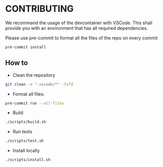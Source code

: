 # CONTRIBUTING

We recommand the usage of the devcontainer with VSCode. This shall provide you with an environment that has all required dependencies.

Please use pre-commit to format all the files of the repo on every commit

```bash
pre-commit install 
```

## How to

- Clean the repository

```bash
git clean -e ".vscode/*" -fxfd
```

- Format all files:

```bash
pre-commit run --all-files
```

- Build

```bash
./scripts/build.sh 
```

- Run tests

```bash
./scripts/test.sh
```

- Install locally

```bash
./scripts/install.sh 
```
